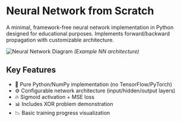 # Neural Network from Scratch

A minimal, framework-free neural network implementation in Python designed for educational purposes. Implements forward/backward propagation with customizable architecture.

![Neural Network Diagram](https://miro.medium.com/max/1200/1*DW0Ccmj1hZ0OvSXi7Kz5MQ.jpeg) *(Example NN architecture)*

## Key Features
- 🧠 Pure Python/NumPy implementation (no TensorFlow/PyTorch)
- ⚙️ Configurable network architecture (input/hidden/output layers)
- 🔥 Sigmoid activation + MSE loss
- 📊 Includes XOR problem demonstration
- 📉 Basic training progress visualization
